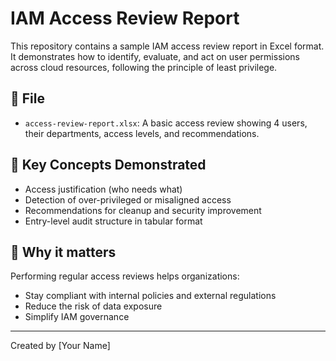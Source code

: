 # IAM Access Review Report

This repository contains a sample IAM access review report in Excel format. It demonstrates how to identify, evaluate, and act on user permissions across cloud resources, following the principle of least privilege.

## 📄 File

- `access-review-report.xlsx`: A basic access review showing 4 users, their departments, access levels, and recommendations.

## 🧠 Key Concepts Demonstrated

- Access justification (who needs what)
- Detection of over-privileged or misaligned access
- Recommendations for cleanup and security improvement
- Entry-level audit structure in tabular format

## 🎯 Why it matters

Performing regular access reviews helps organizations:
- Stay compliant with internal policies and external regulations
- Reduce the risk of data exposure
- Simplify IAM governance

---

Created by [Your Name]
